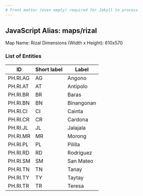 ```yaml
---
# Front matter (even empty) required for Jekyll to process
---
```


## JavaScript Alias: maps/rizal

Map Name: Rizal
Dimensions (Width x Height): 610x570





### List of Entities

ID | Short label | Label
---|---|---|
PH.RI.AG | AG | Angono
PH.RI.AT | AT | Antipolo
PH.RI.BR | BR | Baras
PH.RI.BN | BN | Binangonan
PH.RI.CI | CI | Cainta
PH.RI.CR | CR | Cardona
PH.RI.JL | JL | Jalajala
PH.RI.MR | MR | Morong
PH.RI.PL | PL | Pililla
PH.RI.RD | RD | Rodriguez
PH.RI.SM | SM | San Mateo
PH.RI.TN | TN | Tanay
PH.RI.TY | TY | Taytay
PH.RI.TR | TR | Teresa